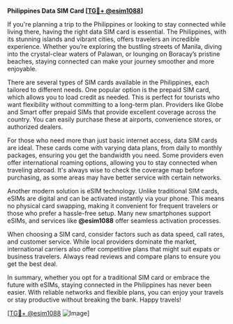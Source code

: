 **Philippines Data SIM Card [[TG💪+ @esim1088](https://t.me/s/esim1088)]**

If you're planning a trip to the Philippines or looking to stay connected while living there, having the right data SIM card is essential. The Philippines, with its stunning islands and vibrant cities, offers travelers an incredible experience. Whether you’re exploring the bustling streets of Manila, diving into the crystal-clear waters of Palawan, or lounging on Boracay’s pristine beaches, staying connected can make your journey smoother and more enjoyable.

There are several types of SIM cards available in the Philippines, each tailored to different needs. One popular option is the prepaid SIM card, which allows you to load credit as needed. This is perfect for tourists who want flexibility without committing to a long-term plan. Providers like Globe and Smart offer prepaid SIMs that provide excellent coverage across the country. You can easily purchase these at airports, convenience stores, or authorized dealers.

For those who need more than just basic internet access, data SIM cards are ideal. These cards come with varying data plans, from daily to monthly packages, ensuring you get the bandwidth you need. Some providers even offer international roaming options, allowing you to stay connected when traveling abroad. It's always wise to check the coverage map before purchasing, as some areas may have better service with certain networks.

Another modern solution is eSIM technology. Unlike traditional SIM cards, eSIMs are digital and can be activated instantly via your phone. This means no physical card swapping, making it convenient for frequent travelers or those who prefer a hassle-free setup. Many new smartphones support eSIMs, and services like **@esim1088** offer seamless activation processes.

When choosing a SIM card, consider factors such as data speed, call rates, and customer service. While local providers dominate the market, international carriers also offer competitive plans that might suit expats or business travelers. Always read reviews and compare plans to ensure you get the best deal.

In summary, whether you opt for a traditional SIM card or embrace the future with eSIMs, staying connected in the Philippines has never been easier. With reliable networks and flexible plans, you can enjoy your travels or stay productive without breaking the bank. Happy travels! 

[[TG💪+ @esim1088](https://t.me/s/esim1088) ![Image](https://i.postimg.cc/Y0z9fWf4/image.png)]